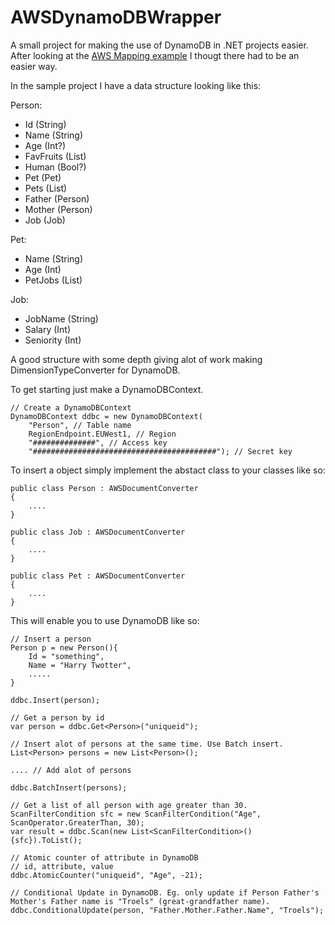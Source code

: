 # AWSDynamoDBWrapper

A small project for making the use of DynamoDB in .NET projects easier.    
After looking at the [AWS Mapping example](http://docs.aws.amazon.com/amazondynamodb/latest/developerguide/DynamoDBContext.ArbitraryDataMapping.html) I thougt there had to be an easier way.    

In the sample project I have a data structure looking like this:

Person:
* Id (String)
* Name (String)
* Age (Int?)
* FavFruits (List<String>)
* Human (Bool?)
* Pet (Pet)
* Pets (List<Pet>)
* Father (Person)
* Mother (Person)
* Job (Job)

Pet:
* Name (String)
* Age (Int)
* PetJobs (List<Job>)

Job:
* JobName (String)
* Salary (Int)
* Seniority (Int)

A good structure with some depth giving alot of work making DimensionTypeConverter for DynamoDB.

To get starting just make a DynamoDBContext.
~~~~~~.NET
// Create a DynamoDBContext
DynamoDBContext ddbc = new DynamoDBContext(
    "Person", // Table name
    RegionEndpoint.EUWest1, // Region
    "##############", // Access key
    "#########################################"); // Secret key
~~~~~~

To insert a object simply implement the abstact class to your classes like so:
~~~~~~.NET
public class Person : AWSDocumentConverter
{
    ....
}

public class Job : AWSDocumentConverter
{
    ....
}

public class Pet : AWSDocumentConverter
{
    ....
}
~~~~~~

This will enable you to use DynamoDB like so:

~~~~~~.NET
// Insert a person
Person p = new Person(){
    Id = "something",
    Name = "Harry Twotter",
    .....
}

ddbc.Insert(person);
~~~~~~

~~~~~~.NET
// Get a person by id
var person = ddbc.Get<Person>("uniqueid");
~~~~~~

~~~~~~.NET
// Insert alot of persons at the same time. Use Batch insert.
List<Person> persons = new List<Person>();

.... // Add alot of persons

ddbc.BatchInsert(persons);
~~~~~~

~~~~~~.NET
// Get a list of all person with age greater than 30.
ScanFilterCondition sfc = new ScanFilterCondition("Age", ScanOperator.GreaterThan, 30);
var result = ddbc.Scan(new List<ScanFilterCondition>() {sfc}).ToList();
~~~~~~

~~~~~~.NET
// Atomic counter of attribute in DynamoDB
// id, attribute, value
ddbc.AtomicCounter("uniqueid", "Age", -21);
~~~~~~

~~~~~~.NET
// Conditional Update in DynamoDB. Eg. only update if Person Father's Mother's Father name is "Troels" (great-grandfather name).
ddbc.ConditionalUpdate(person, "Father.Mother.Father.Name", "Troels");
~~~~~~